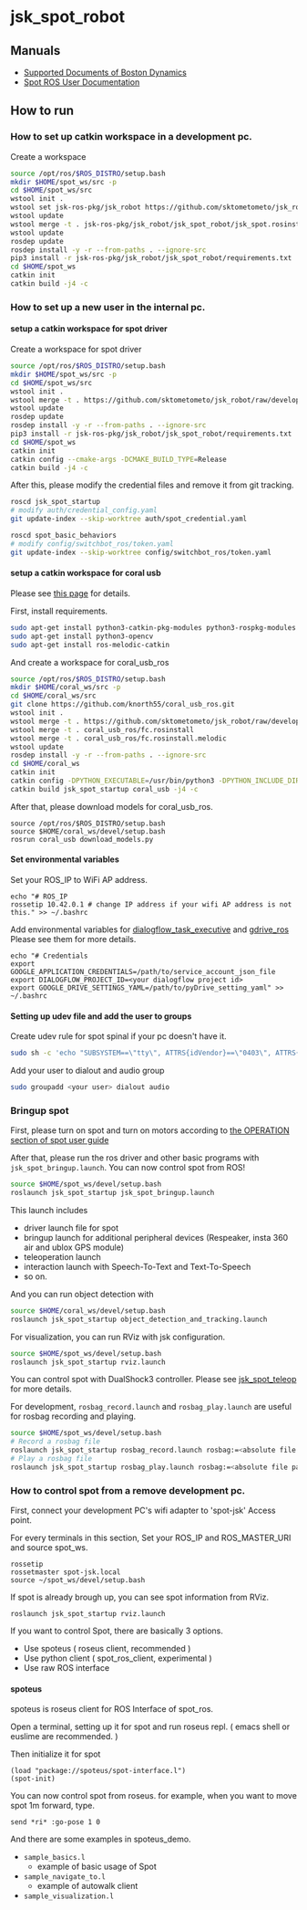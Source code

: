 jsk_spot_robot
==============

## Manuals

- [Supported Documents of Boston Dynamics](https://www.bostondynamics.com/spot/training/documentation)
- [Spot ROS User Documentation](http://www.clearpathrobotics.com/assets/guides/melodic/spot-ros/ros_usage.html#taking-control-of-the-robot)

## How to run

### How to set up catkin workspace in a development pc.

Create a workspace

```bash
source /opt/ros/$ROS_DISTRO/setup.bash
mkdir $HOME/spot_ws/src -p
cd $HOME/spot_ws/src
wstool init .
wstool set jsk-ros-pkg/jsk_robot https://github.com/sktometometo/jsk_robot.git --git -v develop/spot
wstool update
wstool merge -t . jsk-ros-pkg/jsk_robot/jsk_spot_robot/jsk_spot.rosinstall
wstool update
rosdep update
rosdep install -y -r --from-paths . --ignore-src
pip3 install -r jsk-ros-pkg/jsk_robot/jsk_spot_robot/requirements.txt
cd $HOME/spot_ws
catkin init
catkin build -j4 -c
```

### How to set up a new user in the internal pc.

#### setup a catkin workspace for spot driver

Create a workspace for spot driver

```bash
source /opt/ros/$ROS_DISTRO/setup.bash
mkdir $HOME/spot_ws/src -p
cd $HOME/spot_ws/src
wstool init .
wstool merge -t . https://github.com/sktometometo/jsk_robot/raw/develop/spot/jsk_spot_robot/jsk_spot.rosinstall
wstool update
rosdep update
rosdep install -y -r --from-paths . --ignore-src
pip3 install -r jsk-ros-pkg/jsk_robot/jsk_spot_robot/requirements.txt
cd $HOME/spot_ws
catkin init
catkin config --cmake-args -DCMAKE_BUILD_TYPE=Release
catkin build -j4 -c
```

After this, please modify the credential files and remove it from git tracking.

```bash
roscd jsk_spot_startup
# modify auth/credential_config.yaml
git update-index --skip-worktree auth/spot_credential.yaml

roscd spot_basic_behaviors
# modify config/switchbot_ros/token.yaml
git update-index --skip-worktree config/switchbot_ros/token.yaml
```

#### setup a catkin workspace for coral usb

Please see [this page](https://github.com/knorth55/coral_usb_ros) for details.

First, install requirements.

```bash
sudo apt-get install python3-catkin-pkg-modules python3-rospkg-modules python3-venv python3-empy
sudo apt-get install python3-opencv
sudo apt-get install ros-melodic-catkin
```

And create a workspace for coral_usb_ros

```bash
source /opt/ros/$ROS_DISTRO/setup.bash
mkdir $HOME/coral_ws/src -p
cd $HOME/coral_ws/src
git clone https://github.com/knorth55/coral_usb_ros.git
wstool init .
wstool merge -t . https://github.com/sktometometo/jsk_robot/raw/develop/spot/jsk_spot_robot/jsk_spot_coral.rosinstall
wstool merge -t . coral_usb_ros/fc.rosinstall
wstool merge -t . coral_usb_ros/fc.rosinstall.melodic
wstool update
rosdep install -y -r --from-paths . --ignore-src
cd $HOME/coral_ws
catkin init
catkin config -DPYTHON_EXECUTABLE=/usr/bin/python3 -DPYTHON_INCLUDE_DIR=/usr/include/python3.6m -DPYTHON_LIBRARY=/usr/lib/x86_64-linux-gnu/libpython3.6m.so
catkin build jsk_spot_startup coral_usb -j4 -c
```

After that, please download models for coral_usb_ros.

```
source /opt/ros/$ROS_DISTRO/setup.bash
source $HOME/coral_ws/devel/setup.bash
rosrun coral_usb download_models.py
```

#### Set environmental variables

Set your ROS_IP to WiFi AP address.

```
echo "# ROS_IP
rossetip 10.42.0.1 # change IP address if your wifi AP address is not this." >> ~/.bashrc
```

Add environmental variables for [dialogflow_task_executive](https://github.com/jsk-ros-pkg/jsk_3rdparty/tree/master/dialogflow_task_executive) and [gdrive_ros](https://github.com/jsk-ros-pkg/jsk_3rdparty/tree/master/gdrive_ros)
Please see them for more details.

```
echo "# Credentials
export GOOGLE_APPLICATION_CREDENTIALS=/path/to/service_account_json_file
export DIALOGFLOW_PROJECT_ID=<your dialogflow project id>
export GOOGLE_DRIVE_SETTINGS_YAML=/path/to/pyDrive_setting_yaml" >> ~/.bashrc
```

#### Setting up udev file and add the user to groups

Create udev rule for spot spinal if your pc doesn't have it.

```bash
sudo sh -c 'echo "SUBSYSTEM==\"tty\", ATTRS{idVendor}==\"0403\", ATTRS{idProduct}==\"6001\", ATTRS{serial}==\"A7044PJ7\", SYMLINK+=\"spot-spinal\", GROUP=\"dialout\"" > /etc/udev/rules.d/99-spot-spinal.rules'
```

Add your user to dialout and audio group

```bash
sudo groupadd <your user> dialout audio
```

### Bringup spot

First, please turn on spot and turn on motors according to [the OPERATION section of spot user guide](https://www.bostondynamics.com/sites/default/files/inline-files/spot-user-guide.pdf)

After that, please run the ros driver and other basic programs with `jsk_spot_bringup.launch`. You can now control spot from ROS!

```bash
source $HOME/spot_ws/devel/setup.bash
roslaunch jsk_spot_startup jsk_spot_bringup.launch
```

This launch includes
- driver launch file for spot
- bringup launch for additional peripheral devices (Respeaker, insta 360 air and ublox GPS module)
- teleoperation launch
- interaction launch with Speech-To-Text and Text-To-Speech
- so on.

And you can run object detection with

```bash
source $HOME/coral_ws/devel/setup.bash
roslaunch jsk_spot_startup object_detection_and_tracking.launch
```

For visualization, you can run RViz with jsk configuration.

```bash
source $HOME/spot_ws/devel/setup.bash
roslaunch jsk_spot_startup rviz.launch
```

You can control spot with DualShock3 controller. Please see [jsk_spot_teleop](./jsk_spot_teleop/README.md) for more details.

For development, `rosbag_record.launch` and `rosbag_play.launch` are useful for rosbag recording and playing.

```bash
source $HOME/spot_ws/devel/setup.bash
# Record a rosbag file
roslaunch jsk_spot_startup rosbag_record.launch rosbag:=<absolute file path to rosbag file>
# Play a rosbag file
roslaunch jsk_spot_startup rosbag_play.launch rosbag:=<absolute file path to rosbag file>
```

### How to control spot from a remove development pc.

First, connect your development PC's wifi adapter to 'spot-jsk' Access point.

For every terminals in this section, Set your ROS_IP and ROS_MASTER_URI and source spot_ws.

```
rossetip
rossetmaster spot-jsk.local
source ~/spot_ws/devel/setup.bash
```

If spot is already brough up, you can see spot information from RViz.

```
roslaunch jsk_spot_startup rviz.launch
```

If you want to control Spot, there are basically 3 options.

- Use spoteus ( roseus client, recommended )
- Use python client ( spot_ros_client, experimental )
- Use raw ROS interface

#### spoteus

spoteus is roseus client for ROS Interface of spot_ros.

Open a terminal, setting up it for spot and run roseus repl. ( emacs shell or euslime are recommended. )

Then initialize it for spot

```
(load "package://spoteus/spot-interface.l")
(spot-init)
```

You can now control spot from roseus.
for example, when you want to move spot 1m forward, type.

```
send *ri* :go-pose 1 0
```

And there are some examples in spoteus_demo.

- `sample_basics.l`
  + example of basic usage of Spot
- `sample_navigate_to.l`
  + example of autowalk client
- `sample_visualization.l`
